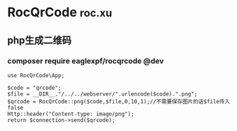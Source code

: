 # RocQrCode <small>roc.xu</small>
## php生成二维码

### composer require eaglexpf/rocqrcode @dev
```
use RocQrCode\App;

$code = "qrcode";
$file = __DIR__."/../../webserver/".urlencode($code).".png";
$qrcode = RocQrCode::png($code,$file,0,10,1);//不需要保存图片的话$file传入false
Http::header("Content-type: image/png");
return $connection->send($qrcode);

```
